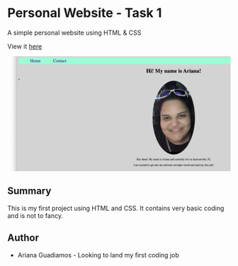 <h1> Personal Website - Task 1 </h1>

A simple personal website using HTML & CSS

View it <a href="Task_1.html">here<a/>

<img src=Screenshot.jpg>

<h2> Summary </h2>
This is my first project using HTML and CSS. It contains very basic coding and is not to fancy. 

<h2> Author </h2>
<ul>
<li> Ariana Guadiamos - Looking to land my first coding job</li>
</ul>
